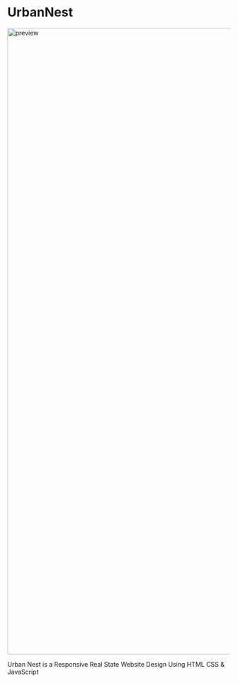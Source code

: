 # UrbanNest

<img width="1414" alt="preview" src="https://user-images.githubusercontent.com/76675646/179392175-7cb3e78e-07c2-4c54-9e42-7406bd123aff.png">

Urban Nest is a Responsive Real State Website Design Using HTML CSS &amp; JavaScript
